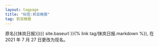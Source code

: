 ```yaml
---
layout: tagpage
title: "标签:莉亚晚报"
tag: 莉亚晚报
---
```


原名[《抹岚日报》]({{ site.baseurl }}{% link tag/抹岚日报.markdown %}), 在 2021 年 7 月 27 日更改为现名。

